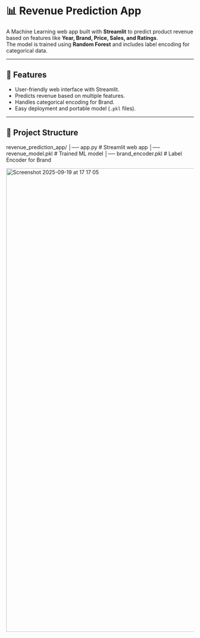 # 📊 Revenue Prediction App

A Machine Learning web app built with **Streamlit** to predict product revenue based on features like **Year, Brand, Price, Sales, and Ratings**.  
The model is trained using **Random Forest** and includes label encoding for categorical data.

---

## 🚀 Features
- User-friendly web interface with Streamlit.
- Predicts revenue based on multiple features.
- Handles categorical encoding for Brand.
- Easy deployment and portable model (`.pkl` files).

---

## 📂 Project Structure
revenue_prediction_app/
│── app.py # Streamlit web app
│── revenue_model.pkl # Trained ML model
│── brand_encoder.pkl # Label Encoder for Brand


<img width="1920" height="1243" alt="Screenshot 2025-09-19 at 17 17 05" src="https://github.com/user-attachments/assets/06b39678-8536-4e53-8205-ad89c8a0af5d" />


